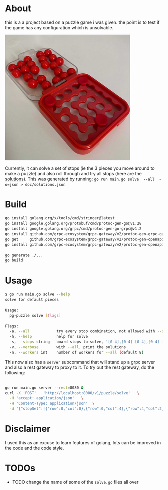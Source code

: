 

# About
this is a a project based on a puzzle game i was given. the point is to test if the game has any configuration which is unsolvable.

<img src="doc/puzzle.jpg" width="400">

Currently, it can solve a set of stops (ie the 3 pieces you move around to make a puzzle) and also roll through and try all stops (here are the [solutions](doc/solutions.json)). This was generated by running: `go run main.go solve  --all  -o=json > doc/solutions.json`


# Build

```bash
go install golang.org/x/tools/cmd/stringer@latest
go install google.golang.org/protobuf/cmd/protoc-gen-go@v1.28
go install google.golang.org/grpc/cmd/protoc-gen-go-grpc@v1.2
go install github.com/grpc-ecosystem/grpc-gateway/v2/protoc-gen-grpc-gateway@latest
go get     github.com/grpc-ecosystem/grpc-gateway/v2/protoc-gen-openapiv2
go install github.com/grpc-ecosystem/grpc-gateway/v2/protoc-gen-openapiv2

go generate ./...
go build

```

# Usage

```bash
$ go run main.go solve --help
solve for default pieces

Usage:
  pg-puzzle solve [flags]

Flags:
  -a, --all            try every stop combination, not allowed with --stops
  -h, --help           help for solve
  -s, --stops string   board stops to solve, '[0-4],[0-4] [0-4],[0-4] [0-4],[0-4]' (default "0,0 0,4 4,2")
  -v, --verbose        with --all, print the solutions
  -n, --workers int    number of workers for --all (default 8)
```

This now also has a `server` subcommand that will stand up a grpc server and also a rest gateway to proxy to it. To try out the rest gateway, do the following:

```bash

go run main.go server --rest=8080 &
curl -X 'POST'   'http://localhost:8080/v1/puzzle/solve'   \
  -H 'accept: application/json'   \
  -H 'Content-Type: application/json'  \
  -d '{"stopSet":[{"row":0,"col":0},{"row":0,"col":4},{"row":4,"col":2}]}'

```


# Disclaimer 

I used this as an excuse to learn features of golang, lots can be improved in the code and the code style.


# TODOs

* TODO change the name of some of the `solve.go` files all over
